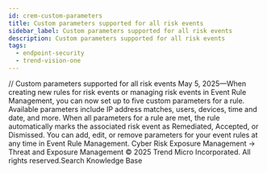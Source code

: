 ```yaml
---
id: crem-custom-parameters
title: Custom parameters supported for all risk events
sidebar_label: Custom parameters supported for all risk events
description: Custom parameters supported for all risk events
tags:
  - endpoint-security
  - trend-vision-one
---
```


/*<![CDATA[*/ $('#title').html($('meta[name=map-description]').attr('content')); /*]]>*/ Custom parameters supported for all risk events May 5, 2025—When creating new rules for risk events or managing risk events in Event Rule Management, you can now set up to five custom parameters for a rule. Available parameters include IP address matches, users, devices, time and date, and more. When all parameters for a rule are met, the rule automatically marks the associated risk event as Remediated, Accepted, or Dismissed. You can add, edit, or remove parameters for your event rules at any time in Event Rule Management. Cyber Risk Exposure Management → Threat and Exposure Management © 2025 Trend Micro Incorporated. All rights reserved.Search Knowledge Base
